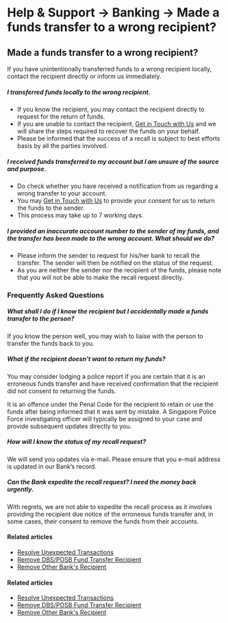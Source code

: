 # Help & Support -> Banking -> Made a funds transfer to a wrong recipient?

## Made a funds transfer to a wrong recipient?

If you have unintentionally transferred funds to a wrong recipient locally, contact the recipient directly or inform us immediately.

#####  I transferred funds locally to the wrong recipient.

  * If you know the recipient, you may contact the recipient directly to request for the return of funds.
  * If you are unable to contact the recipient, [Get in Touch with Us](https://www.dbs.com.sg/personal/bank-with-ease/contact-us?pid=sg-dbs-help-support-bank-local-wrong-funds-transfer.html#slideToN1018D) and we will share the steps required to recover the funds on your behalf.
  * Please be informed that the success of a recall is subject to best efforts basis by all the parties involved.



#####  I received funds transferred to my account but I am unsure of the source and purpose. 

  * Do check whether you have received a notification from us regarding a wrong transfer to your account. 
  * You may [Get in Touch with Us](https://www.dbs.com.sg/personal/bank-with-ease/contact-us?pid=sg-dbs-help-support-bank-local-wrong-funds-transfer.html#slideToN1018D) to provide your consent for us to return the funds to the sender.
  * This process may take up to 7 working days.



#####  I provided an inaccurate account number to the sender of my funds, and the transfer has been made to the wrong account. What should we do? 

  * Please inform the sender to request for his/her bank to recall the transfer. The sender will then be notified on the status of the request. 
  * As you are neither the sender nor the recipient of the funds, please note that you will not be able to make the recall request directly. 



  
  


### Frequently Asked Questions

#####  What shall I do if I know the recipient but I accidentally made a funds transfer to the person?

If you know the person well, you may wish to liaise with the person to transfer the funds back to you. 

#####  What if the recipient doesn’t want to return my funds?

You may consider lodging a police report if you are certain that it is an erroneous funds transfer and have received confirmation that the recipient did not consent to returning the funds.   
  
It is an offence under the Penal Code for the recipient to retain or use the funds after being informed that it was sent by mistake. A Singapore Police Force investigating officer will typically be assigned to your case and provide subsequent updates directly to you. 

#####  How will I know the status of my recall request?

We will send you updates via e-mail. Please ensure that you e-mail address is updated in our Bank’s record. 

#####  Can the Bank expedite the recall request? I need the money back urgently.

With regrets, we are not able to expedite the recall process as it involves providing the recipient due notice of the erroneous funds transfer and, in some cases, their consent to remove the funds from their accounts. 

#### Related articles

  * [Resolve Unexpected Transactions](https://www.dbs.com.sg/personal/support/general-incorrect-transaction.html)
  * [Remove DBS/POSB Fund Transfer Recipient](https://www.dbs.com.sg/personal/support/bank-local-funds-transfer-remove-dbs-posb-recipients.html)
  * [Remove Other Bank's Recipient](https://www.dbs.com.sg/personal/support/bank-local-funds-transfer-remove-other-bank-recipient.html)



#### Related articles

  * [Resolve Unexpected Transactions](https://www.dbs.com.sg/personal/support/general-incorrect-transaction.html)
  * [Remove DBS/POSB Fund Transfer Recipient](https://www.dbs.com.sg/personal/support/bank-local-funds-transfer-remove-dbs-posb-recipients.html)
  * [Remove Other Bank's Recipient](https://www.dbs.com.sg/personal/support/bank-local-funds-transfer-remove-other-bank-recipient.html)


